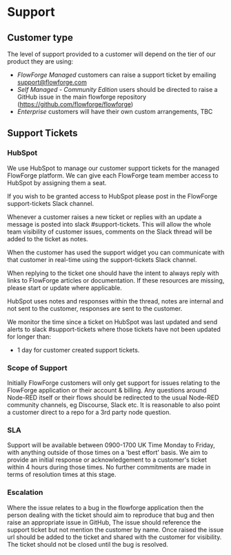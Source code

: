# Support

## Customer type
The level of support provided to a customer will depend on the tier of our product they are using:

- *FlowForge Managed* customers can raise a support ticket by emailing support@flowforge.com
- *Self Managed - Community Edition* users should be directed to raise a GitHub issue in the main flowforge repository (https://github.com/flowforge/flowforge) 
- *Enterprise* customers will have their own custom arrangements, TBC

## Support Tickets

### HubSpot
We use HubSpot to manage our customer support tickets for the managed FlowForge platform. We can give each FlowForge team member access to HubSpot by assigning them a seat. 

If you wish to be granted access to HubSpot please post in the FlowForge support-tickets Slack channel.

Whenever a customer raises a new ticket or replies with an update a message is posted into slack #support-tickets.
This will allow the whole team visibility of customer issues, comments on the
Slack thread will be added to the ticket as notes.

When the customer has used the support widget you can communicate with that customer in real-time using the support-tickets Slack channel.

When replying to the ticket one should have the intent to always reply with links
to FlowForge articles or documentation. If these resources are missing, please
start or update where applicable.

HubSpot uses notes and responses within the thread, notes are internal and not sent to the customer, responses are sent to the customer.

We monitor the time since a ticket on HubSpot was last updated and send alerts to slack #support-tickets where those tickets have not been updated for longer than:

 - 1 day for customer created support tickets.

### Scope of Support

Initially FlowForge customers will only get support for issues relating to the
FlowForge application or their account & billing. Any questions around Node-RED
itself or their flows should be redirected to the usual Node-RED community
channels, eg Discourse, Slack etc. It is reasonable to also point a customer 
direct to a repo for a 3rd party node question.

### SLA

Support will be available between 0900-1700 UK Time Monday to Friday, with anything outside of those times on a 'best effort' basis. We aim to provide an initial response or acknowledgement to a customer's ticket within 4 hours during those times. No further commitments are made in terms of resolution times at this stage.

### Escalation

Where the issue relates to a bug in the flowforge application then the person dealing with the ticket should aim to reproduce that bug and then raise an appropriate issue in GitHub, The issue should reference the support ticket but not mention the customer by name. Once raised the issue url should be added to the ticket and shared with the customer for visibility. The ticket should not be closed until the bug is resolved.

